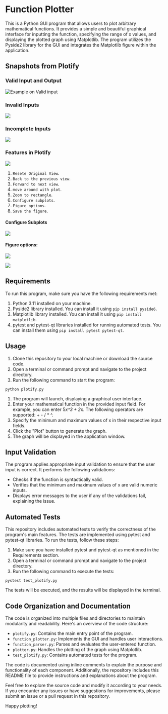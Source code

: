 # Function Plotter

This is a Python GUI program that allows users to plot arbitrary mathematical functions. It provides a simple and beautiful graphical interface for inputting the function, specifying the range of x values, and displaying the plotted graph using Matplotlib. The program utilizes the Pyside2 library for the GUI and integrates the Matplotlib figure within the application.
## Snapshots from Plotify
### Valid Input and Output 
![Example on Valid input](https://github.com/Ibrahim-Ehab/micro-master-task-answer/blob/main/screenshots/v_input_output.png)

### Invalid Inputs 
![](https://github.com/Ibrahim-Ehab/micro-master-task-answer/blob/main/screenshots/not_valid_input.png)

### Incomplete Inputs
![](https://github.com/Ibrahim-Ehab/micro-master-task-answer/blob/main/screenshots/not_complete_input.png)

### Features in Plotify
![](https://github.com/Ibrahim-Ehab/micro-master-task-answer/blob/main/screenshots/features.png)
1. `Resete Original View`.
2. `Back to the previous view`.
3. `Forward to next view`.
4. `move around with plot`.
5. `Zoom to rectangle`.
6. `Configure subplots`.
8. `Figure options`.
10. `Save the figure`.
    
#### Configure Subplots
![](https://github.com/Ibrahim-Ehab/micro-master-task-answer/blob/main/screenshots/configure_subplot.png)

#### Figure options:
![](https://github.com/Ibrahim-Ehab/micro-master-task-answer/blob/main/screenshots/figure_options_1.png)

![](https://github.com/Ibrahim-Ehab/micro-master-task-answer/blob/main/screenshots/figure_options_2.png)




## Requirements

To run this program, make sure you have the following requirements met:

1. Python 3.11 installed on your machine.
2. Pyside2 library installed. You can install it using `pip install pyside6`.
3. Matplotlib library installed. You can install it using `pip install matplotlib`.
4. pytest and pytest-qt libraries installed for running automated tests. You can install them using `pip install pytest pytest-qt`.

## Usage

1. Clone this repository to your local machine or download the source code.
2. Open a terminal or command prompt and navigate to the project directory.
3. Run the following command to start the program:

```shell
python plotify.py
```
1. The program will launch, displaying a graphical user interface.
2. Enter your mathematical function in the provided input field. For example, you can enter 5*x^3 + 2*x. The following operators are supported: + - / * ^.
3. Specify the minimum and maximum values of x in their respective input fields.
4. Click the "Plot" button to generate the graph.
5. The graph will be displayed in the application window.
## Input Validation
The program applies appropriate input validation to ensure that the user input is correct. It performs the following validations:

- Checks if the function is syntactically valid.
- Verifies that the minimum and maximum values of x are valid numeric inputs.
- Displays error messages to the user if any of the validations fail, explaining the issue.
## Automated Tests
This repository includes automated tests to verify the correctness of the program's main features. The tests are implemented using pytest and pytest-qt libraries. To run the tests, follow these steps:

1. Make sure you have installed pytest and pytest-qt as mentioned in the Requirements section.
2. Open a terminal or command prompt and navigate to the project directory.
3. Run the following command to execute the tests:
```shell
pystest test_plotify.py
```
The tests will be executed, and the results will be displayed in the terminal.
## Code Organization and Documentation
The code is organized into multiple files and directories to maintain modularity and readability. Here's an overview of the code structure:

- `plotify.py`: Contains the main entry point of the program.
- `function_plotter.py`: Implements the GUI and handles user interactions.
- `function_parser.py`: Parses and evaluates the user-entered function.
- `plotter.py`: Handles the plotting of the graph using Matplotlib.
- `test_plotify.py`: Contains automated tests for the program.

The code is documented using inline comments to explain the purpose and functionality of each component. Additionally, the repository includes this README file to provide instructions and explanations about the program.

Feel free to explore the source code and modify it according to your needs. If you encounter any issues or have suggestions for improvements, please submit an issue or a pull request in this repository.

Happy plotting!
